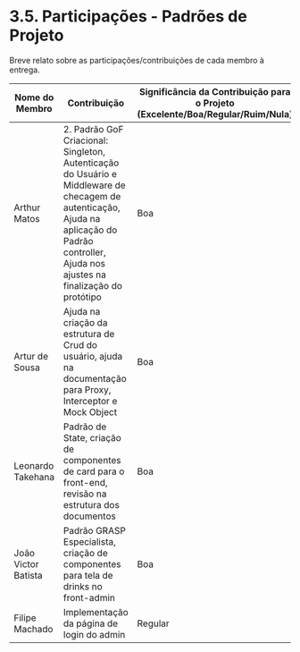 # 3.5. Participações - Padrões de Projeto

Breve relato sobre as participações/contribuições de cada membro à entrega. 

|Nome do Membro | Contribuição | Significância da Contribuição para o Projeto (Excelente/Boa/Regular/Ruim/Nula) |
| -- | -- | -- |
| Arthur Matos  | 2. Padrão GoF Criacional: Singleton, Autenticação do Usuário e Middleware de checagem de autenticação, Ajuda na aplicação do Padrão controller, Ajuda nos ajustes na finalização do protótipo | Boa |
| Artur de Sousa  | Ajuda na criação da estrutura de Crud do usuário, ajuda na documentação para Proxy, Interceptor e Mock Object | Boa |
| Leonardo Takehana  | Padrão de State, criação de componentes de card para o front-end, revisão na estrutura dos documentos | Boa |
| João Victor Batista  | Padrão GRASP Especialista, criação de componentes para tela de drinks no front-admin | Boa |
| Filipe Machado | Implementação da página de login do admin | Regular |